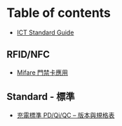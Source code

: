 # Table of contents

* [ICT Standard Guide](README.md)

## RFID/NFC

* [Mifare 門禁卡應用](rfid-nfc/mifare.md)

## Standard - 標準 <a href="#standard" id="standard"></a>

* [充電標準 PD/Qi/QC – 版本與規格表](standard/battery-charging-protocol-spec.md)
